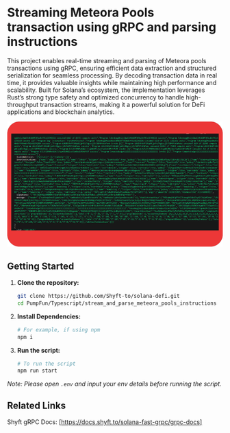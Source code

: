 <a id="readme-top"></a>

# Streaming Meteora Pools transaction using gRPC and parsing instructions

This project enables real-time streaming and parsing of Meteora pools transactions using gRPC, ensuring efficient data extraction and structured serialization for seamless processing. By decoding transaction data in real time, it provides valuable insights while maintaining high performance and scalability. Built for Solana’s ecosystem, the implementation leverages Rust’s strong type safety and optimized concurrency to handle high-throughput transaction streams, making it a powerful solution for DeFi applications and blockchain analytics.

![screenshot](assets/meteora_pool_screenshot.png?raw=true "Screenshot")

## Getting Started

1. **Clone the repository:**
   ```bash
   git clone https://github.com/Shyft-to/solana-defi.git
   cd PumpFun/Typescript/stream_and_parse_meteora_pools_instructions
   ```

2. **Install Dependencies:**

    ```bash
    # For example, if using npm
    npm i
    ```

3. **Run the script:**

    ```bash
    # To run the script
    npm run start
    ```

*Note: Please open `.env` and input your env details before running the script.*

## Related Links

Shyft gRPC Docs: [https://docs.shyft.to/solana-fast-grpc/grpc-docs]